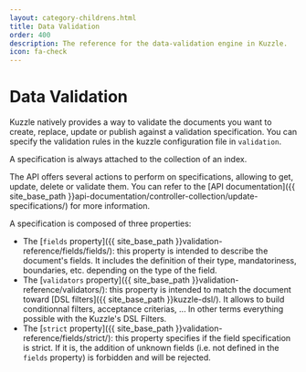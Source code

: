 ```yaml
---
layout: category-childrens.html
title: Data Validation
order: 400
description: The reference for the data-validation engine in Kuzzle.
icon: fa-check
---
```


# Data Validation

Kuzzle natively provides a way to validate the documents you want to create, replace, update or publish against a validation specification.
You can specify the validation rules in the kuzzle configuration file in `validation`.

A specification is always attached to the collection of an index.

The API offers several actions to perform on specifications, allowing to get, update, delete or validate them. You can refer to the [API documentation]({{ site_base_path }}api-documentation/controller-collection/update-specifications/) for more information.

A specification is composed of three properties:

* The [`fields` property]({{ site_base_path }}validation-reference/fields/fields/): this property is intended to describe the document's fields. It includes the definition of their type,  mandatoriness, boundaries, etc. depending on the type of the field.
* The [`validators` property]({{ site_base_path }}validation-reference/validators/): this property is intended to match the document toward [DSL filters]({{ site_base_path }}kuzzle-dsl/). It allows to build conditionnal filters, acceptance criterias, ... In other terms everything possible with the Kuzzle's DSL Filters.
* The [`strict` property]({{ site_base_path }}validation-reference/fields/strict/): this property specifies if the field specification is strict. If it is, the addition of unknown fields (i.e. not defined in the `fields` property) is forbidden and will be rejected.
